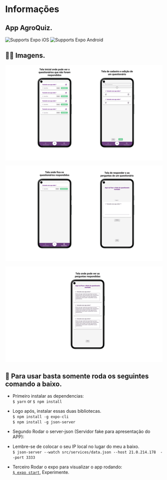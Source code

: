 # Informações
## App AgroQuiz.

<p>
  <!-- iOS -->
  <img alt="Supports Expo iOS" longdesc="Supports Expo iOS" src="https://img.shields.io/badge/iOS-4630EB.svg?style=flat-square&logo=APPLE&labelColor=999999&logoColor=fff" />
  <!-- Android -->
  <img alt="Supports Expo Android" longdesc="Supports Expo Android" src="https://img.shields.io/badge/Android-4630EB.svg?style=flat-square&logo=ANDROID&labelColor=A4C639&logoColor=fff" />
</p>

## 👍🏾 Imagens.

![Simulator Example](https://raw.githubusercontent.com/victorborges97/agroquiz/main/assets/1.png)

![Simulator Example](https://raw.githubusercontent.com/victorborges97/agroquiz/main/assets/2.png)

![Simulator Example](https://raw.githubusercontent.com/victorborges97/agroquiz/main/assets/3.png)

## 🚀 Para usar basta somente roda os seguintes comando a baixo.

* Primeiro instalar as dependencias: <br/>
  `$ yarn` or `$ npm install`
- Logo após, instalar essas duas bibliotecas. <br/>
  `$ npm install -g expo-cli` <br/>
  `$ npm install -g json-server` 

* Segundo Rodar o server-json (Servidor fake para apresentação do APP):
- Lembre-se de colocar o seu IP local no lugar do meu a baixo. <br/>
  `$ json-server --watch src/services/data.json --host 21.0.214.178  --port 3333`

* Terceiro Rodar o expo para visualizar o app rodando: <br/>
  [`$ expo start`](https://docs.expo.io/versions/latest/workflow/expo-cli/), Experimente.


